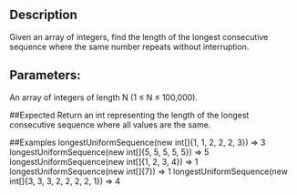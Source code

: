 ## Description
Given an array of integers, find the length of the longest consecutive sequence where the same number repeats without interruption.
## Parameters:
An array of integers of length N (1 ≤ N ≤ 100,000).

##Expected
Return an int representing the length of the longest consecutive sequence where all values are the same.

##Examples
    longestUniformSequence(new int[]{1, 1, 2, 2, 2, 3}) => 3
    longestUniformSequence(new int[]{5, 5, 5, 5, 5}) => 5
    longestUniformSequence(new int[]{1, 2, 3, 4}) => 1
    longestUniformSequence(new int[]{7}) => 1
    longestUniformSequence(new int[]{3, 3, 3, 2, 2, 2, 2, 1}) => 4

